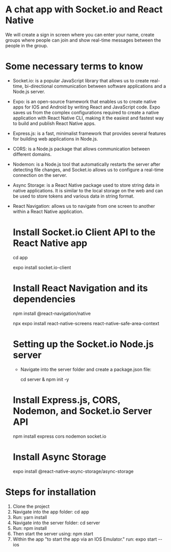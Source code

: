 # A chat app with Socket.io and React Native

We will create a sign in screen where you can enter your name, create groups where people can join and show real-time messages between the people in the group.

# Some necessary terms to know

* Socket.io: is a popular JavaScript library that allows us to create real-time, bi-directional communication between software applications and a Node.js server.

* Expo: is an open-source framework that enables us to create native apps for IOS and Android by writing React and JavaScript code. Expo saves us from the complex 
  configurations required to create a native application with React Native CLI, making it the easiest and fastest way to build and publish React Native apps.

* Express.js: is a fast, minimalist framework that provides several features for building web applications in Node.js.

* CORS: is a Node.js package that allows communication between different domains.

* Nodemon: is a Node.js tool that automatically restarts the server after detecting file changes, and Socket.io allows us to configure a real-time connection on the     server.

* Async Storage: is a React Native package used to store string data in native applications. It is similar to the local storage on the web and can be used to store       tokens and 
  various data in string format.

* React Navigation: allows us to navigate from one screen to another within a React Native application.
  
  # Install Socket.io Client API to the React Native app

   cd app
   
   expo install socket.io-client

  # Install React Navigation and its dependencies

   npm install @react-navigation/native
   
   npx expo install react-native-screens react-native-safe-area-context
   
  # Setting up the Socket.io Node.js server

   * Navigate into the server folder and create a package.json file: 
   
     cd server & npm init -y

  # Install Express.js, CORS, Nodemon, and Socket.io Server API

    npm install express cors nodemon socket.io

  # Install Async Storage

    expo install @react-native-async-storage/async-storage
  
  
  
# Steps for installation

1. Clone the project
2. Navigate into the app folder: cd app
3. Run: yarn install
4. Navigate into the server folder: cd server
5. Run: npm install
6. Then start the server using: npm start
6. Within the app "to start the app via an IOS Emulator." run: expo start --ios 










